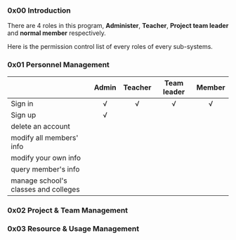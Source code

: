 ### 0x00 Introduction

There are 4 roles in this program, **Administer**, **Teacher**, **Project team leader** and **normal member** respectively.



Here is the permission control list of every roles of every sub-systems.

### 0x01 Personnel Management

|                                      | Admin | Teacher | Team leader | Member |
| ------------------------------------ | :---: | :-----: | :---------: | :----: |
| Sign in                              |   √   |    √    |      √      |   √    |
| Sign up                              |   √   |         |             |        |
| delete an account                    |       |         |             |        |
| modify all members' info             |       |         |             |        |
| modify your own info                 |       |         |             |        |
| query member's info                  |       |         |             |        |
| manage school's classes and colleges |       |         |             |        |



### 0x02 Project & Team Management





### 0x03 Resource & Usage Management